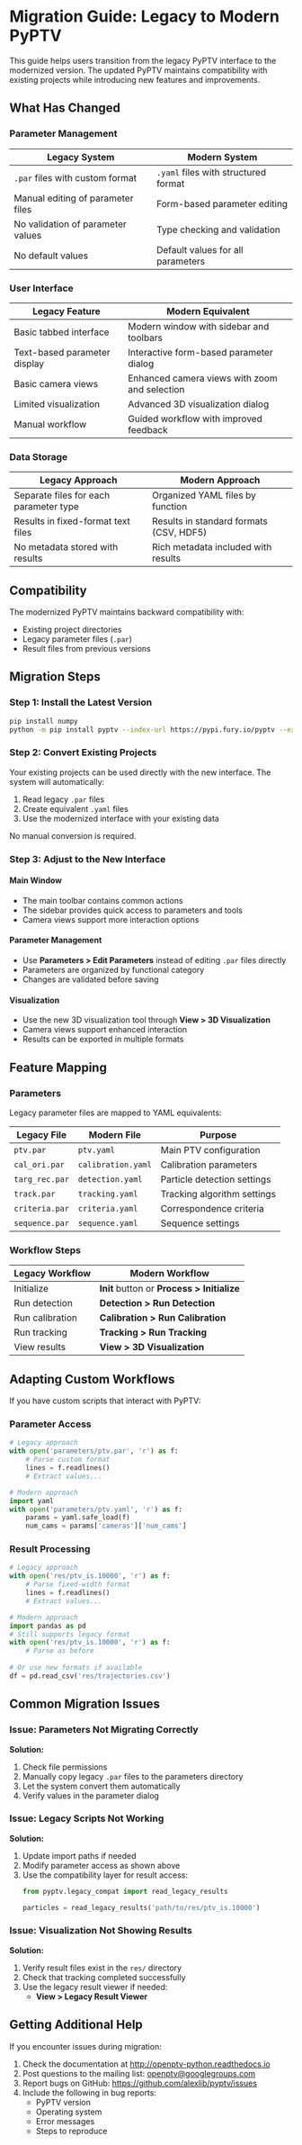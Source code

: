 # Migration Guide: Legacy to Modern PyPTV

This guide helps users transition from the legacy PyPTV interface to the modernized version. The updated PyPTV maintains compatibility with existing projects while introducing new features and improvements.

## What Has Changed

### Parameter Management
| Legacy System | Modern System |
|--------------|---------------|
| `.par` files with custom format | `.yaml` files with structured format |
| Manual editing of parameter files | Form-based parameter editing |
| No validation of parameter values | Type checking and validation |
| No default values | Default values for all parameters |

### User Interface
| Legacy Feature | Modern Equivalent |
|--------------|---------------|
| Basic tabbed interface | Modern window with sidebar and toolbars |
| Text-based parameter display | Interactive form-based parameter dialog |
| Basic camera views | Enhanced camera views with zoom and selection |
| Limited visualization | Advanced 3D visualization dialog |
| Manual workflow | Guided workflow with improved feedback |

### Data Storage
| Legacy Approach | Modern Approach |
|--------------|---------------|
| Separate files for each parameter type | Organized YAML files by function |
| Results in fixed-format text files | Results in standard formats (CSV, HDF5) |
| No metadata stored with results | Rich metadata included with results |

## Compatibility

The modernized PyPTV maintains backward compatibility with:
- Existing project directories
- Legacy parameter files (`.par`)
- Result files from previous versions

## Migration Steps

### Step 1: Install the Latest Version

```bash
pip install numpy
python -m pip install pyptv --index-url https://pypi.fury.io/pyptv --extra-index-url https://pypi.org/simple
```

### Step 2: Convert Existing Projects

Your existing projects can be used directly with the new interface. The system will automatically:

1. Read legacy `.par` files
2. Create equivalent `.yaml` files
3. Use the modernized interface with your existing data

No manual conversion is required.

### Step 3: Adjust to the New Interface

#### Main Window
- The main toolbar contains common actions
- The sidebar provides quick access to parameters and tools
- Camera views support more interaction options

#### Parameter Management
- Use **Parameters > Edit Parameters** instead of editing `.par` files directly
- Parameters are organized by functional category
- Changes are validated before saving

#### Visualization
- Use the new 3D visualization tool through **View > 3D Visualization**
- Camera views support enhanced interaction
- Results can be exported in multiple formats

## Feature Mapping

### Parameters

Legacy parameter files are mapped to YAML equivalents:

| Legacy File | Modern File | Purpose |
|------------|------------|---------|
| `ptv.par` | `ptv.yaml` | Main PTV configuration |
| `cal_ori.par` | `calibration.yaml` | Calibration parameters |
| `targ_rec.par` | `detection.yaml` | Particle detection settings |
| `track.par` | `tracking.yaml` | Tracking algorithm settings |
| `criteria.par` | `criteria.yaml` | Correspondence criteria |
| `sequence.par` | `sequence.yaml` | Sequence settings |

### Workflow Steps

| Legacy Workflow | Modern Workflow |
|----------------|----------------|
| Initialize | **Init** button or **Process > Initialize** |
| Run detection | **Detection > Run Detection** |
| Run calibration | **Calibration > Run Calibration** |
| Run tracking | **Tracking > Run Tracking** |
| View results | **View > 3D Visualization** |

## Adapting Custom Workflows

If you have custom scripts that interact with PyPTV:

### Parameter Access
```python
# Legacy approach
with open('parameters/ptv.par', 'r') as f:
    # Parse custom format
    lines = f.readlines()
    # Extract values...

# Modern approach
import yaml
with open('parameters/ptv.yaml', 'r') as f:
    params = yaml.safe_load(f)
    num_cams = params['cameras']['num_cams']
```

### Result Processing
```python
# Legacy approach
with open('res/ptv_is.10000', 'r') as f:
    # Parse fixed-width format
    lines = f.readlines()
    # Extract values...

# Modern approach
import pandas as pd
# Still supports legacy format
with open('res/ptv_is.10000', 'r') as f:
    # Parse as before
    
# Or use new formats if available
df = pd.read_csv('res/trajectories.csv')
```

## Common Migration Issues

### Issue: Parameters Not Migrating Correctly

**Solution:**
1. Check file permissions
2. Manually copy legacy `.par` files to the parameters directory
3. Let the system convert them automatically
4. Verify values in the parameter dialog

### Issue: Legacy Scripts Not Working

**Solution:**
1. Update import paths if needed
2. Modify parameter access as shown above
3. Use the compatibility layer for result access:
   ```python
   from pyptv.legacy_compat import read_legacy_results
   
   particles = read_legacy_results('path/to/res/ptv_is.10000')
   ```

### Issue: Visualization Not Showing Results

**Solution:**
1. Verify result files exist in the `res/` directory
2. Check that tracking completed successfully
3. Use the legacy result viewer if needed:
   - **View > Legacy Result Viewer**

## Getting Additional Help

If you encounter issues during migration:

1. Check the documentation at http://openptv-python.readthedocs.io
2. Post questions to the mailing list: openptv@googlegroups.com
3. Report bugs on GitHub: https://github.com/alexlib/pyptv/issues
4. Include the following in bug reports:
   - PyPTV version
   - Operating system
   - Error messages
   - Steps to reproduce